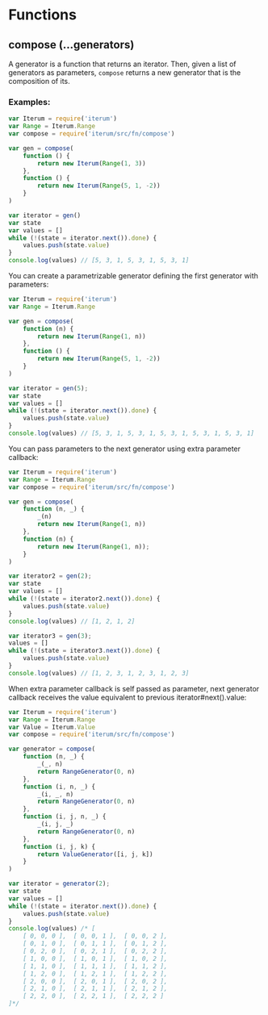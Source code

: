 # Functions

## compose (...generators)

A generator is a function that returns an iterator. Then, given a list of generators as parameters, `compose` returns a new generator that is the composition of its.

### Examples:
``` javascript
var Iterum = require('iterum')
var Range = Iterum.Range
var compose = require('iterum/src/fn/compose')

var gen = compose(
    function () {
        return new Iterum(Range(1, 3))
    },
    function () {
        return new Iterum(Range(5, 1, -2))
    }
)

var iterator = gen()
var state
var values = []
while (!(state = iterator.next()).done) {
    values.push(state.value)
}
console.log(values) // [5, 3, 1, 5, 3, 1, 5, 3, 1]
```

You can create a parametrizable generator defining the first generator with parameters:
``` javascript
var Iterum = require('iterum')
var Range = Iterum.Range

var gen = compose(
    function (n) {
        return new Iterum(Range(1, n))
    },
    function () {
        return new Iterum(Range(5, 1, -2))
    }
)

var iterator = gen(5);
var state
var values = []
while (!(state = iterator.next()).done) {
    values.push(state.value)
}
console.log(values) // [5, 3, 1, 5, 3, 1, 5, 3, 1, 5, 3, 1, 5, 3, 1]
```

You can pass parameters to the next generator using extra parameter callback:
``` javascript
var Iterum = require('iterum')
var Range = Iterum.Range
var compose = require('iterum/src/fn/compose')

var gen = compose(
    function (n, _) {
        _(n)
        return new Iterum(Range(1, n))
    },
    function (n) {
        return new Iterum(Range(1, n));
    }
)

var iterator2 = gen(2);
var state
var values = []
while (!(state = iterator2.next()).done) {
    values.push(state.value)
}
console.log(values) // [1, 2, 1, 2]

var iterator3 = gen(3);
values = []
while (!(state = iterator3.next()).done) {
    values.push(state.value)
}
console.log(values) // [1, 2, 3, 1, 2, 3, 1, 2, 3]
```

When extra parameter callback is self passed as parameter, next generator callback receives the value equivalent to previous iterator#next().value:
``` javascript
var Iterum = require('iterum')
var Range = Iterum.Range
var Value = Iterum.Value
var compose = require('iterum/src/fn/compose')

var generator = compose(
    function (n, _) {
        _(_, n)
        return RangeGenerator(0, n)
    },
    function (i, n, _) {
        _(i, _, n)
        return RangeGenerator(0, n)
    },
    function (i, j, n, _) {
        _(i, j, _)
        return RangeGenerator(0, n)
    },
    function (i, j, k) {
        return ValueGenerator([i, j, k])
    }
)

var iterator = generator(2);
var state
var values = []
while (!(state = iterator.next()).done) {
    values.push(state.value)
}
console.log(values) /* [
    [ 0, 0, 0 ],  [ 0, 0, 1 ],  [ 0, 0, 2 ],
    [ 0, 1, 0 ],  [ 0, 1, 1 ],  [ 0, 1, 2 ],
    [ 0, 2, 0 ],  [ 0, 2, 1 ],  [ 0, 2, 2 ],
    [ 1, 0, 0 ],  [ 1, 0, 1 ],  [ 1, 0, 2 ],
    [ 1, 1, 0 ],  [ 1, 1, 1 ],  [ 1, 1, 2 ],
    [ 1, 2, 0 ],  [ 1, 2, 1 ],  [ 1, 2, 2 ],
    [ 2, 0, 0 ],  [ 2, 0, 1 ],  [ 2, 0, 2 ],
    [ 2, 1, 0 ],  [ 2, 1, 1 ],  [ 2, 1, 2 ],
    [ 2, 2, 0 ],  [ 2, 2, 1 ],  [ 2, 2, 2 ]
]*/
```